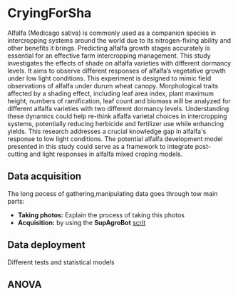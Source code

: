 # CryingForSha

Alfalfa (Medicago sativa) is commonly used as a companion species in intercropping systems around the world due to its nitrogen-fixing ability and other benefits it brings. Predicting alfalfa growth stages accurately is essential for an effective farm intercropping management. This study investigates the effects of shade on alfalfa varieties with different dormancy levels. It aims to observe different responses of alfalfa’s vegetative growth under low light conditions. This experiment is designed to  mimic field observations of alfalfa under durum wheat canopy. Morphological traits affected by a shading effect, including leaf area index, plant maximum height, numbers of ramification, leaf count and biomass will be analyzed for different alfalfa varieties with two different dormancy levels. Understanding these dynamics could help re-think alfalfa varietal choices in intercropping systems, potentially reducing herbicide and fertilizer use while enhancing yields. This research addresses a crucial knowledge gap in alfalfa's response to low light conditions. The potential alfalfa development model presented in this study could serve as a framework to integrate post- cutting and light responses in alfalfa mixed croping  models. 


## Data acquisition

The long pocess of gathering,manipulating data goes through tow main parts:

- **Taking photos:** Explain the process of taking this photos 
- **Acquisition:** by using the **SupAgroBot** [scrit](https://github.com/oualidlamrini/SupAgroBot.git) 
  
## Data deployment 
Different tests and statistical models
 
## ANOVA